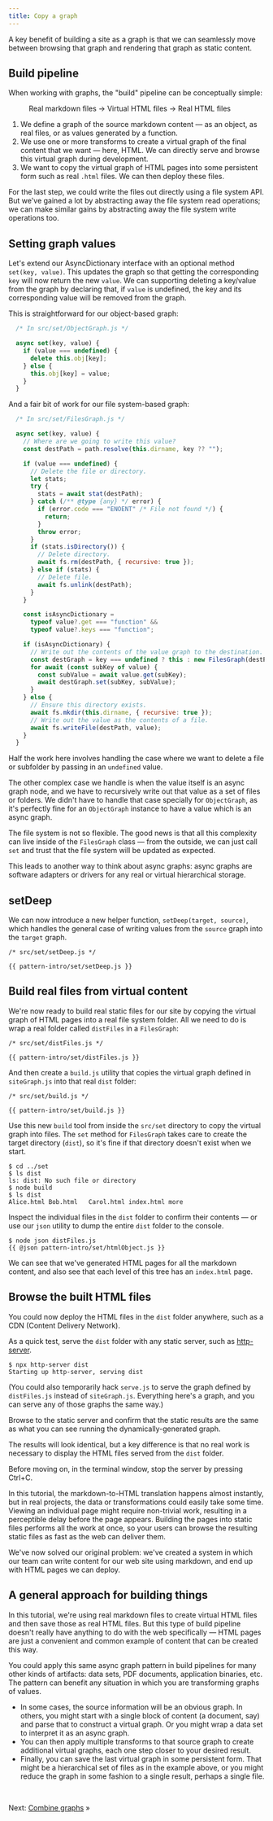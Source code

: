 ```yaml
---
title: Copy a graph
---
```


A key benefit of building a site as a graph is that we can seamlessly move between browsing that graph and rendering that graph as static content.

## Build pipeline

When working with graphs, the "build" pipeline can be conceptually simple:

<figure>
  Real markdown files → Virtual HTML files → Real HTML files
</figure>

1. We define a graph of the source markdown content — as an object, as real files, or as values generated by a function.
1. We use one or more transforms to create a virtual graph of the final content that we want — here, HTML. We can directly serve and browse this virtual graph during development.
1. We want to copy the virtual graph of HTML pages into some persistent form such as real `.html` files. We can then deploy these files.

For the last step, we could write the files out directly using a file system API. But we've gained a lot by abstracting away the file system read operations; we can make similar gains by abstracting away the file system write operations too.

## Setting graph values

Let's extend our AsyncDictionary interface with an optional method `set(key, value)`. This updates the graph so that getting the corresponding `key` will now return the new `value`. We can supporting deleting a key/value from the graph by declaring that, if `value` is undefined, the key and its corresponding value will be removed from the graph.

This is straightforward for our object-based graph:

```js
  /* In src/set/ObjectGraph.js */

  async set(key, value) {
    if (value === undefined) {
      delete this.obj[key];
    } else {
      this.obj[key] = value;
    }
  }
```

And a fair bit of work for our file system-based graph:

```js
  /* In src/set/FilesGraph.js */

  async set(key, value) {
    // Where are we going to write this value?
    const destPath = path.resolve(this.dirname, key ?? "");

    if (value === undefined) {
      // Delete the file or directory.
      let stats;
      try {
        stats = await stat(destPath);
      } catch (/** @type {any} */ error) {
        if (error.code === "ENOENT" /* File not found */) {
          return;
        }
        throw error;
      }
      if (stats.isDirectory()) {
        // Delete directory.
        await fs.rm(destPath, { recursive: true });
      } else if (stats) {
        // Delete file.
        await fs.unlink(destPath);
      }
    }

    const isAsyncDictionary =
      typeof value?.get === "function" &&
      typeof value?.keys === "function";

    if (isAsyncDictionary) {
      // Write out the contents of the value graph to the destination.
      const destGraph = key === undefined ? this : new FilesGraph(destPath);
      for await (const subKey of value) {
        const subValue = await value.get(subKey);
        await destGraph.set(subKey, subValue);
      }
    } else {
      // Ensure this directory exists.
      await fs.mkdir(this.dirname, { recursive: true });
      // Write out the value as the contents of a file.
      await fs.writeFile(destPath, value);
    }
  }
```

Half the work here involves handling the case where we want to delete a file or subfolder by passing in an `undefined` value.

The other complex case we handle is when the value itself is an async graph node, and we have to recursively write out that value as a set of files or folders. We didn't have to handle that case specially for `ObjectGraph`, as it's perfectly fine for an `ObjectGraph` instance to have a value which is an async graph.

The file system is not so flexible. The good news is that all this complexity can live inside of the `FilesGraph` class — from the outside, we can just call `set` and trust that the file system will be updated as expected.

This leads to another way to think about async graphs: async graphs are software adapters or drivers for any real or virtual hierarchical storage.

## setDeep

We can now introduce a new helper function, `setDeep(target, source)`, which handles the general case of writing values from the `source` graph into the `target` graph.

```{{'js'}}
/* src/set/setDeep.js */

{{ pattern-intro/set/setDeep.js }}
```

## Build real files from virtual content

We're now ready to build real static files for our site by copying the virtual graph of HTML pages into a real file system folder. All we need to do is wrap a real folder called `distFiles` in a `FilesGraph`:

```{{'js'}}
/* src/set/distFiles.js */

{{ pattern-intro/set/distFiles.js }}
```

And then create a `build.js` utility that copies the virtual graph defined in `siteGraph.js` into that real `dist` folder:

```{{'js'}}
/* src/set/build.js */

{{ pattern-intro/set/build.js }}
```

<span class="tutorialStep"></span> Use this new `build` tool from inside the `src/set` directory to copy the virtual graph into files. The `set` method for `FilesGraph` takes care to create the target directory (`dist`), so it's fine if that directory doesn't exist when we start.

```console
$ cd ../set
$ ls dist
ls: dist: No such file or directory
$ node build
$ ls dist
Alice.html Bob.html   Carol.html index.html more
```

<span class="tutorialStep"></span> Inspect the individual files in the `dist` folder to confirm their contents — or use our `json` utility to dump the entire `dist` folder to the console.

```console
$ node json distFiles.js
{{ @json pattern-intro/set/htmlObject.js }}
```

We can see that we've generated HTML pages for all the markdown content, and also see that each level of this tree has an `index.html` page.

## Browse the built HTML files

You could now deploy the HTML files in the `dist` folder anywhere, such as a CDN (Content Delivery Network).

<span class="tutorialStep"></span> As a quick test, serve the `dist` folder with any static server, such as [http-server](https://github.com/http-party/http-server).

```console
$ npx http-server dist
Starting up http-server, serving dist
```

(You could also temporarily hack `serve.js` to serve the graph defined by `distFiles.js` instead of `siteGraph.js`. Everything here's a graph, and you can serve any of those graphs the same way.)

<span class="tutorialStep"></span> Browse to the static server and confirm that the static results are the same as what you can see running the dynamically-generated graph.

The results will look identical, but a key difference is that no real work is necessary to display the HTML files served from the `dist` folder.

<span class="tutorialStep"></span> Before moving on, in the terminal window, stop the server by pressing Ctrl+C.

In this tutorial, the markdown-to-HTML translation happens almost instantly, but in real projects, the data or transformations could easily take some time. Viewing an individual page might require non-trivial work, resulting in a perceptible delay before the page appears. Building the pages into static files performs all the work at once, so your users can browse the resulting static files as fast as the web can deliver them.

We've now solved our original problem: we've created a system in which our team can write content for our web site using markdown, and end up with HTML pages we can deploy.

## A general approach for building things

In this tutorial, we're using real markdown files to create virtual HTML files and then save those as real HTML files. But this type of build pipeline doesn't really have anything to do with the web specifically — HTML pages are just a convenient and common example of content that can be created this way.

You could apply this same async graph pattern in build pipelines for many other kinds of artifacts: data sets, PDF documents, application binaries, etc. The pattern can benefit any situation in which you are transforming graphs of values.

- In some cases, the source information will be an obvious graph. In others, you might start with a single block of content (a document, say) and parse that to construct a virtual graph. Or you might wrap a data set to interpret it as an async graph.
- You can then apply multiple transforms to that source graph to create additional virtual graphs, each one step closer to your desired result.
- Finally, you can save the last virtual graph in some persistent form. That might be a hierarchical set of files as in the example above, or you might reduce the graph in some fashion to a single result, perhaps a single file.

&nbsp;

Next: [Combine graphs](combine.html) »
